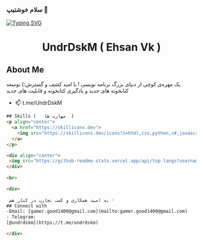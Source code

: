 ### سلام خوشتیپ 👋
[![Typing SVG](https://readme-typing-svg.demolab.com?font=Bitter&weight=500&size=25&duration=4999&pause=1000&color=F0E7FF&center=true&multiline=true&random=true&width=435&lines=Happy+To+See+You+Again+😉)](https://git.io/typing-svg)
<h1 align="center">UndrDskM ( Ehsan Vk )</h1>



## About Me
یک مهره‌ی کوچی‌ از دنیای بزرگ برنامه نویسی !
با امید کشف و گسترش:)
توسعه کتابخونه های جدید و یادگیری کتابخونه و قابلیت های جدید


- 📫 t.me/UndrDskM



```html
## Skills (   مهارت ها  )
<p align="center">
  <a href="https://skillicons.dev">
    <img src="https://skillicons.dev/icons?i=html,css,python,c#,javascript,git,github,bootstrap, blender" />
  </a>
</p>

<div align="center">
 <img src="https://github-readme-stats.vercel.app/api/top-langs?username=UndrDsk0M&show_icons=true&theme=dark&locale=en&layout=compact" alt="UndrDskM" />
</div>
 
<br>

<div>
  
 به امید همکاری و کسب تجارب در کنار هم ♡
## Connect with 
-Email: [gamer.good1400@gmail.com](mailto:gamer.good1400@gmail.com)
- Telegram: 
[@undrdskm](https://t.me/undrdskm)

</div>
```